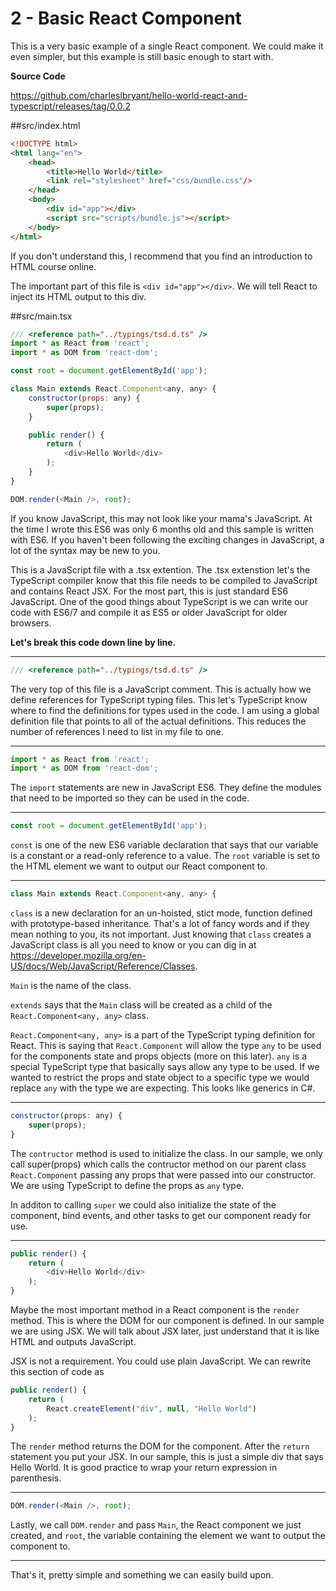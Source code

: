 # 2 - Basic React Component

This is a very basic example of a single React component. We could make it even simpler, but this example is still basic enough to start with.

**Source Code** 

https://github.com/charleslbryant/hello-world-react-and-typescript/releases/tag/0.0.2

##src/index.html

```html
<!DOCTYPE html>
<html lang="en">
    <head>
        <title>Hello World</title>
        <link rel="stylesheet" href="css/bundle.css"/>
    </head>
    <body>
        <div id="app"></div>
        <script src="scripts/bundle.js"></script>
    </body>
</html>
```
If you don't understand this, I recommend that you find an introduction to HTML course online.

The important part of this file is `<div id="app"></div>`. We will tell React to inject its HTML output to this div.

##src/main.tsx

```javascript
/// <reference path="../typings/tsd.d.ts" />
import * as React from 'react';
import * as DOM from 'react-dom';

const root = document.getElementById('app');

class Main extends React.Component<any, any> {
	constructor(props: any) {
		super(props);
	}

	public render() {
		return (
			<div>Hello World</div>
		);
	}
}

DOM.render(<Main />, root); 
```
If you know JavaScript, this may not look like your mama's JavaScript. At the time I wrote this ES6 was only 6 months old and this sample is written with ES6. If you haven't been following the exciting changes in JavaScript, a lot of the syntax may be new to you.

This is a JavaScript file with a .tsx extention. The .tsx extenstion let's the TypeScript compiler know that this file needs to be compiled to JavaScript and contains React JSX. For the most part, this is just standard ES6 JavaScript. One of the good things about TypeScript is we can write our code with ES6/7 and compile it as ES5 or older JavaScript for older browsers. 

**Let's break this code down line by line.**

---

```javascript
/// <reference path="../typings/tsd.d.ts" />
```

The very top of this file is a JavaScript comment. This is actually how we define references for TypeScript typing files. This let's TypeScript know where to find the definitions for types used in the code. I am using a global definition file that points to all of the actual definitions. This reduces the number of references I need to list in my file to one.

---

```javascript
import * as React from 'react';
import * as DOM from 'react-dom';
```

The `import` statements are new in JavaScript ES6. They define the modules that need to be imported so they can be used in the code.

---

```javascript
const root = document.getElementById('app');
```

`const` is one of the new ES6 variable declaration that says that our variable is a constant or a read-only reference to a value. The `root` variable is set to the HTML element we want to output our React component to.

---

```javascript
class Main extends React.Component<any, any> {
```

`class` is a new declaration for an un-hoisted, stict mode, function defined with prototype-based inheritance. That's a lot of fancy words and if they mean nothing to you, its not important. Just knowing that `class` creates a JavaScript class is all you need to know or you can dig in at https://developer.mozilla.org/en-US/docs/Web/JavaScript/Reference/Classes.

`Main` is the name of the class. 

`extends` says that the `Main` class will be created as a child of the `React.Component<any, any>` class. 

`React.Component<any, any>` is a part of the TypeScript typing definition for React. This is saying that `React.Component` will allow the type `any` to be used for the components state and props objects (more on this later). `any` is a special TypeScript type that basically says allow any type to be used. If we wanted to restrict the props and state object to a specific type we would replace `any` with the type we are expecting. This looks like generics in C#.

---

```javascript
constructor(props: any) {
	super(props);
}
```

The `contructor` method is used to initialize the class. In our sample, we only call super(props) which calls the contructor method on our parent class `React.Component` passing any props that were passed into our constructor. We are using TypeScript to define the props as `any` type.

In additon to calling `super` we could also initialize the state of the component, bind events, and other tasks to get our component ready for use.

---

```javascript
public render() {
	return (
		<div>Hello World</div>
	);
}
```

Maybe the most important method in a React component is the `render` method. This is where the DOM for our component is defined. In our sample we are using JSX. We will talk about JSX later, just understand that it is like HTML and outputs JavaScript. 

JSX is not a requirement. You could use plain JavaScript. We can rewrite this section of code as

```javascript
public render() {
	return (
		React.createElement("div", null, "Hello World")
	);
}
```

The `render` method returns the DOM for the component. After the `return` statement you put your JSX. In our sample, this is just a simple div that says Hello World. It is good practice to wrap your return expression in parenthesis.

---

```javascript
DOM.render(<Main />, root); 
```

Lastly, we call `DOM.render` and pass `Main`, the React component we just created, and `root`, the variable containing the element we want to output the component to.

---

That's it, pretty simple and something we can easily build upon.
